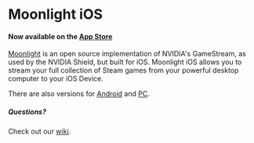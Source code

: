 # Moonlight iOS

#### Now available on the [App Store](https://itunes.apple.com/us/app/moonlight-game-streaming/id1000551566?mt=8) 

[Moonlight](http://moonlight-stream.com) is an open source implementation of NVIDIA's GameStream, as used by the NVIDIA Shield, but built for iOS. Moonlight iOS allows you to stream your full collection of Steam games from
your powerful desktop computer to your iOS Device.

There are also versions for [Android](https://github.com/moonlight-stream/moonlight-android) and [PC](https://github.com/moonlight-stream/moonlight-pc).

##### Questions?
Check out our [wiki](https://github.com/moonlight-stream/moonlight-docs/wiki).
